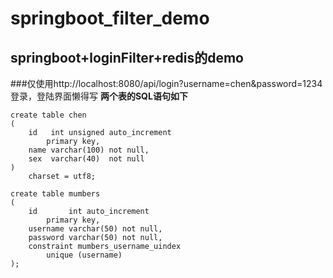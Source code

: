 # springboot_filter_demo

## springboot+loginFilter+redis的demo
###仅使用http://localhost:8080/api/login?username=chen&password=1234登录，登陆界面懒得写
**两个表的SQL语句如下**
```
create table chen
(
    id   int unsigned auto_increment
        primary key,
    name varchar(100) not null,
    sex  varchar(40)  not null
)
    charset = utf8;
```
```
create table mumbers
(
    id       int auto_increment
        primary key,
    username varchar(50) not null,
    password varchar(50) not null,
    constraint mumbers_username_uindex
        unique (username)
);
```
